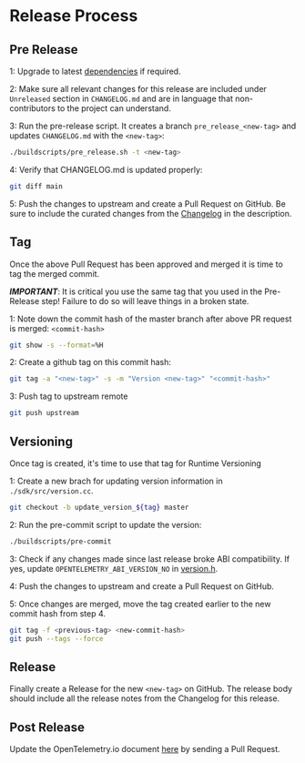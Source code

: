 # Release Process

## Pre Release

1: Upgrade to latest [dependencies](docs/maintaining-dependencies.md)
if required.

2: Make sure all relevant changes for this release are included under
`Unreleased` section in `CHANGELOG.md` and are in language that non-contributors
to the project can understand.

3: Run the pre-release script. It creates a branch `pre_release_<new-tag>` and
updates `CHANGELOG.md` with the `<new-tag>`:

```sh
./buildscripts/pre_release.sh -t <new-tag>
```

4: Verify that CHANGELOG.md is updated properly:

```sh
git diff main
```

5: Push the changes to upstream and create a Pull Request on GitHub. Be sure to
include the curated changes from the [Changelog](./CHANGELOG.md) in the
description.

## Tag

Once the above Pull Request has been approved and merged it is time to tag the
merged commit.

***IMPORTANT***: It is critical you use the same tag that you used in the
Pre-Release step! Failure to do so will leave things in a broken state.

1: Note down the commit hash of the master branch after above PR request is
merged: `<commit-hash>`

```sh
git show -s --format=%H
```

2: Create a github tag on this commit hash:

```sh
git tag -a "<new-tag>" -s -m "Version <new-tag>" "<commit-hash>"
```

3: Push tag to upstream remote

```sh
git push upstream
```

## Versioning

Once tag is created, it's time to use that tag for Runtime Versioning

1: Create a new brach for updating version information in
`./sdk/src/version.cc`.

```sh
git checkout -b update_version_${tag} master
```

2: Run the pre-commit script to update the version:

```sh
./buildscripts/pre-commit
```

3: Check if any changes made since last release broke ABI compatibility. If yes,
update `OPENTELEMETRY_ABI_VERSION_NO` in
[version.h](api/include/opentelemetry/version.h).

4: Push the changes to upstream and create a Pull Request on GitHub.

5: Once changes are merged, move the tag created earlier to the new commit hash
from step 4.

```sh
git tag -f <previous-tag> <new-commit-hash>
git push --tags --force
```

## Release

Finally create a Release for the new `<new-tag>` on GitHub. The release body
should include all the release notes from the Changelog for this release.

## Post Release

Update the OpenTelemetry.io document
[here](https://github.com/open-telemetry/opentelemetry.io/tree/main/content/en/docs/instrumentation/cpp)
by sending a Pull Request.
